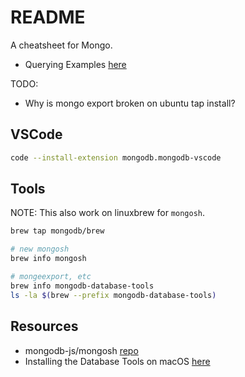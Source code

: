 # README

A cheatsheet for Mongo.

* Querying Examples [here](../04_querying_examples/README.md)  

TODO:

* Why is mongo export broken on ubuntu tap install?

## VSCode

```sh
code --install-extension mongodb.mongodb-vscode
```

## Tools

NOTE: This also work on linuxbrew for `mongosh`. 

```sh
brew tap mongodb/brew

# new mongosh
brew info mongosh

# mongeexport, etc
brew info mongodb-database-tools
ls -la $(brew --prefix mongodb-database-tools)
```

## Resources

* mongodb-js/mongosh [repo](https://github.com/mongodb-js/mongosh#readme)  
* Installing the Database Tools on macOS [here](https://www.mongodb.com/docs/database-tools/installation/installation-macos/#installation)  
